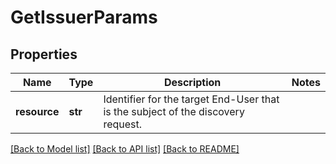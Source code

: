 # GetIssuerParams

## Properties
Name | Type | Description | Notes
------------ | ------------- | ------------- | -------------
**resource** | **str** | Identifier for the target End-User that is the subject of the discovery request. | 

[[Back to Model list]](../README.md#documentation-for-models) [[Back to API list]](../README.md#documentation-for-api-endpoints) [[Back to README]](../README.md)

